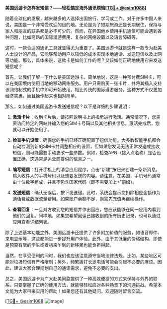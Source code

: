 **美国远游卡怎样发短信？——轻松搞定海外通讯烦恼[[TG💪+ @esim1088](https://t.me/s/esim1088)]**

随着全球化的发展，越来越多的人选择出国旅行、学习或工作。对于许多中国人来说，美国是一个非常受欢迎的目的地。无论是为了短期旅游还是长期居住，保持与家人和朋友的联系都是必不可少的。然而，在异国他乡使用手机通信可能会遇到各种问题，比如高昂的国际漫游费用、复杂的网络设置以及语言障碍等。

这时，一款合适的通讯工具就显得尤为重要了。美国远游卡就是这样一款专为赴美人士设计的产品，它能够帮助用户以较低的成本实现本地通话、发送短信以及上网等功能。那么，具体来说，这款卡是如何工作的呢？又该如何正确地使用它来发送短信呢？

首先，让我们了解一下什么是美国远游卡。简单地说，这是一种预付费SIM卡，可以在美国境内使用当地的移动网络服务。用户只需购买一张卡片，并将其插入支持该网络制式的手机中即可开始使用。相比传统的国际漫游服务，这种方式不仅更加经济实惠，而且操作起来也相对简单。

那么，如何通过美国远游卡发送短信呢？以下是详细的步骤说明：

1. **激活卡片**：收到卡片后，请按照说明书上的指示进行激活。通常情况下，您需要访问特定的网站并输入您的SIM卡号码以及其他相关信息。激活完成后，您就可以开始使用了。

2. **检查手机设置**：确保您的手机已经正确配置了短信功能。大多数智能手机都会自动检测到新的SIM卡并调整相应的设置，但如果您发现无法正常发送或接收短信，则可能需要手动更改一些参数。例如，检查APN（接入点名称）是否设置正确，这通常是运营商提供的信息之一。

3. **编写短信**：打开手机上的消息应用程序，点击“新建”按钮来创建一条新消息。输入收件人的手机号码以及想要发送的内容。请注意，在美国，手机号码通常由十位数字组成，并且不包含国家代码（即不需要加上+1前缀）。

4. **发送短信**：确认无误后，按下发送键。此时，系统会提示您扣除相应金额作为通话费或数据流量费用。如果账户余额不足，则需先充值再继续操作。

5. **查看回复**：一旦对方收到您的短信并作出回应，您应该能够在同一应用内看到他们的回复。同样地，如果您希望阅读已接收到的所有历史记录，也可以通过应用查看详细列表。

除了上述基本功能之外，美国远游卡还提供了许多附加价值的服务，如语音邮件、来电显示等，这些都能进一步提升用户体验。此外，由于其低廉的价格结构，即使是预算有限的学生或者初来乍到的新移民也能负担得起。

当然，在享受便利的同时，我们也应该注意遵守当地法律法规。比如，某些地区可能对垃圾短信有严格限制；另外，频繁拨打长途电话可能会引起不必要的麻烦。因此，建议大家合理规划自己的通讯需求，避免不必要的支出。

总之，美国远游卡为广大赴美同胞提供了一种高效便捷的方式来保持与外界的联系。只要掌握了正确的使用方法，就能够轻松应对各种场景下的沟通挑战。希望本文能为大家带来实用的帮助！如果您还有其他疑问，欢迎随时留言交流。

[[TG💪+ @esim1088](https://t.me/s/esim1088) ![Image](https://i.postimg.cc/4NQfJmqS/Snipaste-2025-05-13-00-14-12.png)]
